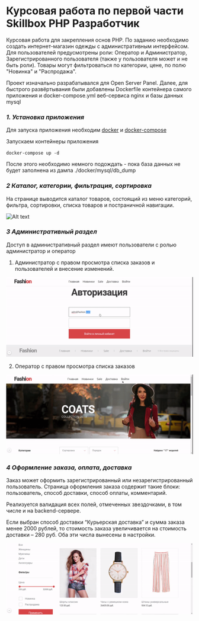 # Курсовая работа по первой части Skillbox PHP Разработчик
Курсовая работа для закрепления основ PHP. По заданию необходимо создать интернет-магазин одежды с административным интерфейсом. Для пользователей предусмотрены роли: Оператор и Администратор, Зарегистрированного пользователя (также у пользователя может и не быть роли). Товары могут фильтроваться по категории, цене, по полю "Новинка" и "Распродажа".

Проект изначально разрабатывался для Open Server Panel. 
Далее, для быстрого развёртывания были добавлены Dockerfile контейнера самого приложения и docker-compose.yml веб-сервиса nginx и базы данных mysql

### _1. Установка приложения_

Для запуска приложения необходим <a href="https://docs.docker.com/engine/install/">docker</a> и <a href="https://docs.docker.com/compose/install/">docker-compose</a>

Запускаем контейнеры приложения
```
docker-compose up -d
```

После этого необходимо немного подождать - пока база данных не будет заполнена из дампа ./docker/mysql/db_dump

### _2 Каталог, категории, фильтрация, сортировка_
На странице выводится каталог товаров, состоящий из меню категорий, фильтра, сортировки, списка товаров и постраничной навигации.

![Alt text](project/filtering.gif?raw=true "Фильтрация и категории")

### _3 Административный раздел_
Доступ в административный раздел имеют пользователи с ролью администратор и оператор

1. Администратор с правом просмотра списка заказов и пользователей и внесение изменений.

![Alt text](project/admin_role.gif?raw=true "Права администратора")

2. Оператор с правом просмотра списка заказов 

![Alt text](project/operator_role.gif?raw=true "Права оператора")

### _4 Оформление заказа, оплата, доставка_
Заказ может оформить зарегистрированный или незарегистрированный пользователь.
Страница оформления заказа содержит такие блоки: пользователь, способ доставки, способ оплаты, комментарий.

Реализуется валидация всех полей, отмеченных звездочками, в том числе и на backend-сервере.

Если выбран способ доставки “Курьерская доставка” и сумма заказа менее 2000 рублей, то стоимость заказа увеличивается на стоимость доставки – 280 руб. Оба эти числа вынесены в настройки.

![Alt text](project/ordering.gif?raw=true "Права оператора")
